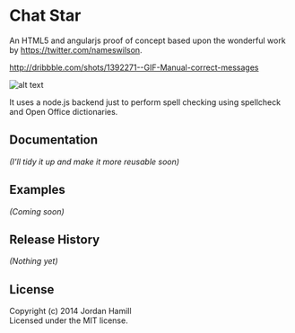# Chat Star

An HTML5 and angularjs proof of concept based upon the wonderful work by https://twitter.com/nameswilson.

http://dribbble.com/shots/1392271--GIF-Manual-correct-messages

![alt text](http://d13yacurqjgara.cloudfront.net/users/32058/screenshots/1392271/messages_dribble.gif "Design gif")

It uses a node.js backend just to perform spell checking using spellcheck and Open Office dictionaries.

## Documentation
_(I'll tidy it up and make it more reusable soon)_

## Examples
_(Coming soon)_


## Release History
_(Nothing yet)_

## License
Copyright (c) 2014 Jordan Hamill  
Licensed under the MIT license.
